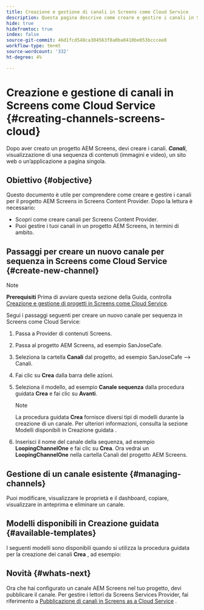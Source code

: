 ```yaml
---
title: Creazione e gestione di canali in Screens come Cloud Service
description: Questa pagina descrive come creare e gestire i canali in Screens come Cloud Service.
hide: true
hidefromtoc: true
index: false
source-git-commit: 46d1fcd548ca304563f8a0ba0410be053bcccee8
workflow-type: tm+mt
source-wordcount: '332'
ht-degree: 4%

---
```



# Creazione e gestione di canali in Screens come Cloud Service {#creating-channels-screens-cloud}

Dopo aver creato un progetto AEM Screens, devi creare i canali.
***Canali***, visualizzazione di una sequenza di contenuti (immagini e video), un sito web o un’applicazione a pagina singola.

## Obiettivo {#objective}

Questo documento è utile per comprendere come creare e gestire i canali per il progetto AEM Screens in Screens Content Provider. Dopo la lettura è necessario:

* Scopri come creare canali per Screens Content Provider.
* Puoi gestire i tuoi canali in un progetto AEM Screens, in termini di ambito.

## Passaggi per creare un nuovo canale per sequenza in Screens come Cloud Service {#create-new-channel}

>[!NOTE]
>**Prerequisiti**
>Prima di avviare questa sezione della Guida, controlla [Creazione e gestione di progetti in Screens come Cloud Service](/help/screens-cloud/creating-content/creating-projects-screens-cloud.md).

Segui i passaggi seguenti per creare un nuovo canale per sequenza in Screens come Cloud Service:

1. Passa a Provider di contenuti Screens.
1. Passa al progetto AEM Screens, ad esempio SanJoseCafe.
1. Seleziona la cartella **Canali** dal progetto, ad esempio SanJoseCafe —> Canali.
1. Fai clic su **Crea** dalla barra delle azioni.
1. Seleziona il modello, ad esempio **Canale sequenza** dalla procedura guidata **Crea** e fai clic su **Avanti**.

   >[!NOTE]
   > La procedura guidata **Crea** fornisce diversi tipi di modelli durante la creazione di un canale. Per ulteriori informazioni, consulta la sezione Modelli disponibili in Creazione guidata .

1. Inserisci il nome del canale della sequenza, ad esempio **LoopingChannelOne** e fai clic su **Crea**.
Ora vedrai un **LoopingChannelOne** nella cartella Canali del progetto AEM Screens.

## Gestione di un canale esistente {#managing-channels}

Puoi modificare, visualizzare le proprietà e il dashboard, copiare, visualizzare in anteprima e eliminare un canale.

## Modelli disponibili in Creazione guidata {#available-templates}

I seguenti modelli sono disponibili quando si utilizza la procedura guidata per la creazione dei canali **Crea** , ad esempio:

## Novità {#whats-next}

Ora che hai configurato un canale AEM Screens nel tuo progetto, devi pubblicare il canale. Per gestire i lettori da Screens Services Provider, fai riferimento a [Pubblicazione di canali in Screens as a Cloud Service](/help/screens-cloud/creating-content/manage-publish.md) .